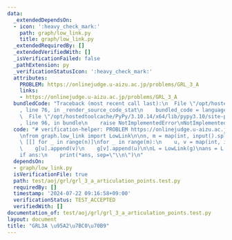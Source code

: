 ```yaml
---
data:
  _extendedDependsOn:
  - icon: ':heavy_check_mark:'
    path: graph/low_link.py
    title: graph/low_link.py
  _extendedRequiredBy: []
  _extendedVerifiedWith: []
  _isVerificationFailed: false
  _pathExtension: py
  _verificationStatusIcon: ':heavy_check_mark:'
  attributes:
    PROBLEM: https://onlinejudge.u-aizu.ac.jp/problems/GRL_3_A
    links:
    - https://onlinejudge.u-aizu.ac.jp/problems/GRL_3_A
  bundledCode: "Traceback (most recent call last):\n  File \"/opt/hostedtoolcache/PyPy/3.10.14/x64/lib/pypy3.10/site-packages/onlinejudge_verify/documentation/build.py\"\
    , line 76, in _render_source_code_stat\n    bundled_code = language.bundle(\n\
    \  File \"/opt/hostedtoolcache/PyPy/3.10.14/x64/lib/pypy3.10/site-packages/onlinejudge_verify/languages/python.py\"\
    , line 96, in bundle\n    raise NotImplementedError\nNotImplementedError\n"
  code: "# verification-helper: PROBLEM https://onlinejudge.u-aizu.ac.jp/problems/GRL_3_A\n\
    \nfrom graph.low_link import LowLink\n\nn, m = map(int, input().split())\ng =\
    \ [[] for _ in range(n)]\nfor _ in range(m):\n    u, v = map(int, input().split())\n\
    \    g[u].append(v)\n    g[v].append(u)\n\nL = LowLink(g)\nans = L.get_articulation()\n\
    if ans:\n    print(*ans, sep=\"\\n\")\n"
  dependsOn:
  - graph/low_link.py
  isVerificationFile: true
  path: test/aoj/grl/grl_3_a_articulation_points.test.py
  requiredBy: []
  timestamp: '2024-07-22 09:16:58+09:00'
  verificationStatus: TEST_ACCEPTED
  verifiedWith: []
documentation_of: test/aoj/grl/grl_3_a_articulation_points.test.py
layout: document
title: "GRL3A \u95A2\u7BC0\u70B9"
---
```


